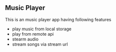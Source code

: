## Music Player

This is an music player app having following features
- play music from local storage
- play from remote api
- stearm audio
- stream songs via stream url
